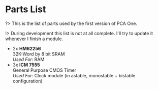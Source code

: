 # Parts List

?> This is the list of parts used by the first version of PCA One.

!> During development this list is not at all complete. I'll try to update it whenever I finish a module.

- 2x **HM62256** [<i class="fa fa-book"></i>](http://cdn-reichelt.de/documents/datenblatt/A300/62256-80.pdf)  
32K-Word by 8 bit SRAM    
_Used For:_ RAM
- 3x **ICM 7555** [<i class="fa fa-book"></i>](http://cdn-reichelt.de/documents/datenblatt/A200/ICM7555.pdf)  
General Purpose CMOS Timer  
_Used For:_ Clock module (in astable, monostable + bistable configuration)
